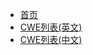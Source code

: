<!-- * [首页](/)
* [英文](zh-cn/1000.md)
* [中文](zh-cn/1000_zh.md) -->
* [首页](/)
* [CWE列表(英文)](/en/)
* [CWE列表(中文)](/zh/)
